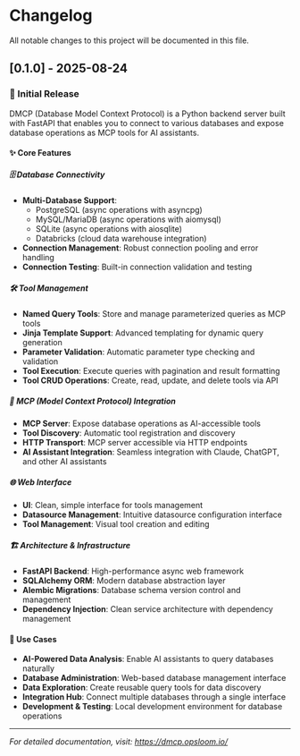 # Changelog

All notable changes to this project will be documented in this file.

## [0.1.0] - 2025-08-24

### 🚀 Initial Release

DMCP (Database Model Context Protocol) is a Python backend server built with FastAPI that enables you to connect to various databases and expose database operations as MCP tools for AI assistants.

#### ✨ Core Features

##### 🗄️ Database Connectivity
- **Multi-Database Support**: 
  - PostgreSQL (async operations with asyncpg)
  - MySQL/MariaDB (async operations with aiomysql)
  - SQLite (async operations with aiosqlite)
  - Databricks (cloud data warehouse integration)
- **Connection Management**: Robust connection pooling and error handling
- **Connection Testing**: Built-in connection validation and testing

##### 🛠️ Tool Management
- **Named Query Tools**: Store and manage parameterized queries as MCP tools
- **Jinja Template Support**: Advanced templating for dynamic query generation
- **Parameter Validation**: Automatic parameter type checking and validation
- **Tool Execution**: Execute queries with pagination and result formatting
- **Tool CRUD Operations**: Create, read, update, and delete tools via API

##### 🔌 MCP (Model Context Protocol) Integration
- **MCP Server**: Expose database operations as AI-accessible tools
- **Tool Discovery**: Automatic tool registration and discovery
- **HTTP Transport**: MCP server accessible via HTTP endpoints
- **AI Assistant Integration**: Seamless integration with Claude, ChatGPT, and other AI assistants

##### 🌐 Web Interface
- **UI**: Clean, simple interface for tools management
- **Datasource Management**: Intuitive datasource configuration interface
- **Tool Management**: Visual tool creation and editing

##### 🏗️ Architecture & Infrastructure
- **FastAPI Backend**: High-performance async web framework
- **SQLAlchemy ORM**: Modern database abstraction layer
- **Alembic Migrations**: Database schema version control and management
- **Dependency Injection**: Clean service architecture with dependency management

#### 🎯 Use Cases
- **AI-Powered Data Analysis**: Enable AI assistants to query databases naturally
- **Database Administration**: Web-based database management interface
- **Data Exploration**: Create reusable query tools for data discovery
- **Integration Hub**: Connect multiple databases through a single interface
- **Development & Testing**: Local development environment for database operations

---

*For detailed documentation, visit: https://dmcp.opsloom.io/*


